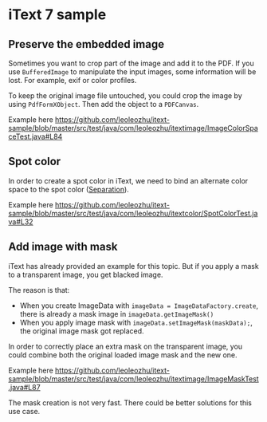 # iText 7 sample

## Preserve the embedded image

Sometimes you want to crop part of the image and add it to the PDF. If you use `BufferedImage` to manipulate the input images, some information will be lost. For example, exif or color profiles.

To keep the original image file untouched, you could crop the image by using `PdfFormXObject`. Then add the object to a `PDFCanvas`.

Example here <https://github.com/leoleozhu/itext-sample/blob/master/src/test/java/com/leoleozhu/itextimage/ImageColorSpaceTest.java#L84>

## Spot color

In order to create a spot color in iText, we need to bind an alternate color space to the spot color ([Separation](https://api.itextpdf.com/iText7/java/latest/com/itextpdf/kernel/colors/Separation.html)).

Example here <https://github.com/leoleozhu/itext-sample/blob/master/src/test/java/com/leoleozhu/itextcolor/SpotColorTest.java#L32>

## Add image with mask

iText has already provided an example for this topic. But if you apply a mask to a transparent image, you get blacked image.

The reason is that:

* When you create ImageData with `imageData = ImageDataFactory.create`, there is already a mask image in `imageData.getImageMask()`
* When you apply image mask with `imageData.setImageMask(maskData);`, the original image mask got replaced.

In order to correctly place an extra mask on the transparent image, you could combine both the original loaded image mask and the new one.

Example here <https://github.com/leoleozhu/itext-sample/blob/master/src/test/java/com/leoleozhu/itextimage/ImageMaskTest.java#L87>

The mask creation is not very fast. There could be better solutions for this use case.

